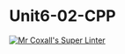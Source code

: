 # Unit6-02-CPP
[![Mr Coxall's Super Linter](https://github.com/ICS3U-Programming-JaydenS/Unit6-02-CPP/workflows/Mr%20Coxall's%20Super%20Linter/badge.svg)](https://github.com/ICS3U-Programming-JaydenS/Unit6-02-CPP/actions/)
